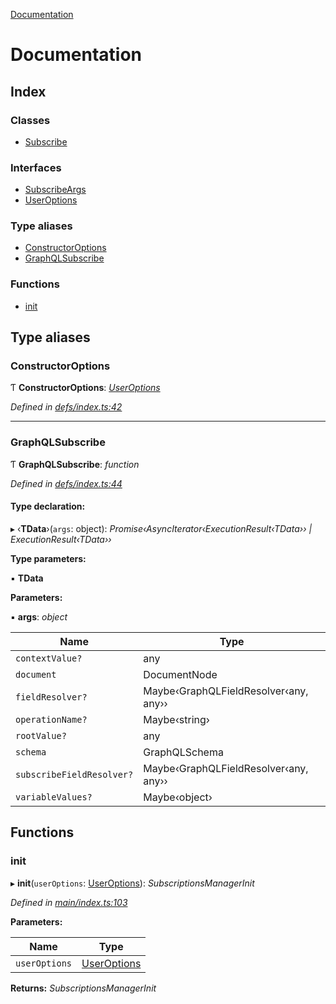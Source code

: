 [Documentation](README.md)

# Documentation

## Index

### Classes

* [Subscribe](classes/subscribe.md)

### Interfaces

* [SubscribeArgs](interfaces/subscribeargs.md)
* [UserOptions](interfaces/useroptions.md)

### Type aliases

* [ConstructorOptions](README.md#constructoroptions)
* [GraphQLSubscribe](README.md#graphqlsubscribe)

### Functions

* [init](README.md#init)

## Type aliases

###  ConstructorOptions

Ƭ **ConstructorOptions**: *[UserOptions](interfaces/useroptions.md)*

*Defined in [defs/index.ts:42](https://github.com/badbatch/graphql-box/blob/e00219a/packages/subscribe/src/defs/index.ts#L42)*

___

###  GraphQLSubscribe

Ƭ **GraphQLSubscribe**: *function*

*Defined in [defs/index.ts:44](https://github.com/badbatch/graphql-box/blob/e00219a/packages/subscribe/src/defs/index.ts#L44)*

#### Type declaration:

▸ ‹**TData**›(`args`: object): *Promise‹AsyncIterator‹ExecutionResult‹TData›› | ExecutionResult‹TData››*

**Type parameters:**

▪ **TData**

**Parameters:**

▪ **args**: *object*

Name | Type |
------ | ------ |
`contextValue?` | any |
`document` | DocumentNode |
`fieldResolver?` | Maybe‹GraphQLFieldResolver‹any, any›› |
`operationName?` | Maybe‹string› |
`rootValue?` | any |
`schema` | GraphQLSchema |
`subscribeFieldResolver?` | Maybe‹GraphQLFieldResolver‹any, any›› |
`variableValues?` | Maybe‹object› |

## Functions

###  init

▸ **init**(`userOptions`: [UserOptions](interfaces/useroptions.md)): *SubscriptionsManagerInit*

*Defined in [main/index.ts:103](https://github.com/badbatch/graphql-box/blob/e00219a/packages/subscribe/src/main/index.ts#L103)*

**Parameters:**

Name | Type |
------ | ------ |
`userOptions` | [UserOptions](interfaces/useroptions.md) |

**Returns:** *SubscriptionsManagerInit*
